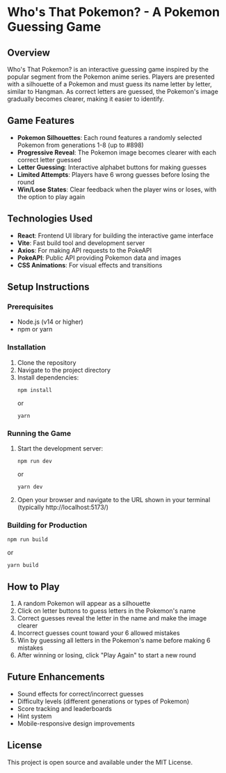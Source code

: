 # Who's That Pokemon? - A Pokemon Guessing Game

## Overview
Who's That Pokemon? is an interactive guessing game inspired by the popular segment from the Pokemon anime series. Players are presented with a silhouette of a Pokemon and must guess its name letter by letter, similar to Hangman. As correct letters are guessed, the Pokemon's image gradually becomes clearer, making it easier to identify.

## Game Features
- **Pokemon Silhouettes**: Each round features a randomly selected Pokemon from generations 1-8 (up to #898)
- **Progressive Reveal**: The Pokemon image becomes clearer with each correct letter guessed
- **Letter Guessing**: Interactive alphabet buttons for making guesses
- **Limited Attempts**: Players have 6 wrong guesses before losing the round
- **Win/Lose States**: Clear feedback when the player wins or loses, with the option to play again

## Technologies Used
- **React**: Frontend UI library for building the interactive game interface
- **Vite**: Fast build tool and development server
- **Axios**: For making API requests to the PokeAPI
- **PokeAPI**: Public API providing Pokemon data and images
- **CSS Animations**: For visual effects and transitions

## Setup Instructions

### Prerequisites
- Node.js (v14 or higher)
- npm or yarn

### Installation
1. Clone the repository
2. Navigate to the project directory
3. Install dependencies:
   ```
   npm install
   ```
   or
   ```
   yarn
   ```

### Running the Game
1. Start the development server:
   ```
   npm run dev
   ```
   or
   ```
   yarn dev
   ```
2. Open your browser and navigate to the URL shown in your terminal (typically http://localhost:5173/)

### Building for Production
```
npm run build
```
or
```
yarn build
```

## How to Play
1. A random Pokemon will appear as a silhouette
2. Click on letter buttons to guess letters in the Pokemon's name
3. Correct guesses reveal the letter in the name and make the image clearer
4. Incorrect guesses count toward your 6 allowed mistakes
5. Win by guessing all letters in the Pokemon's name before making 6 mistakes
6. After winning or losing, click "Play Again" to start a new round

## Future Enhancements
- Sound effects for correct/incorrect guesses
- Difficulty levels (different generations or types of Pokemon)
- Score tracking and leaderboards
- Hint system
- Mobile-responsive design improvements

## License
This project is open source and available under the MIT License.
